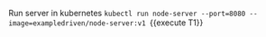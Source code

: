 Run server in kubernetes `kubectl run node-server --port=8080 --image=exampledriven/node-server:v1
`{{execute T1}}
